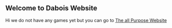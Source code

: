 ## Welcome to Dabois Website

Hi we do not have any games yet but you can go to [The all Purpose Website](https://sites.google.com/lpssonline.com/theallpurposewebsite/home)
